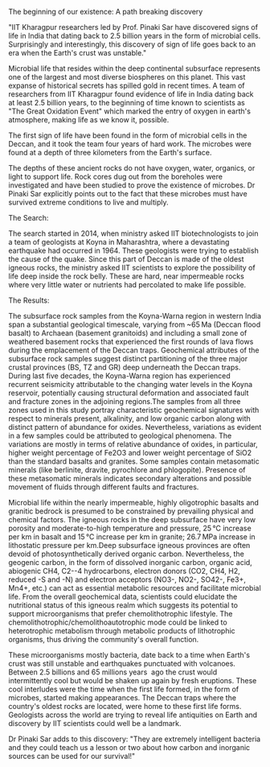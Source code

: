 The beginning of our existence: A path breaking discovery

"IIT Kharagpur researchers led by Prof. Pinaki Sar have discovered signs of life in India that dating back to 2.5 billion years in the form of microbial cells. Surprisingly and interestingly, this discovery of sign of life goes back to an era when the Earth's crust was unstable."

Microbial life that resides within the deep continental subsurface represents one of the largest and most diverse biospheres on this planet. This vast expanse of historical secrets has spilled gold in recent times. A team of researchers from IIT Kharagpur found evidence of life in India dating back at least 2.5 billion years, to the beginning of time known to scientists as "The Great Oxidation Event" which marked the entry of oxygen in earth's atmosphere, making life as we know it, possible.

The first sign of life have been found in the form of microbial cells in the Deccan, and it took the team four years of hard work. The microbes were found at a depth of three kilometers from the Earth's surface.

The depths of these ancient rocks do not have oxygen, water, organics, or light to support life. Rock cores dug out from the boreholes were investigated and have been studied to prove the existence of microbes. Dr Pinaki Sar explicitly points out to the fact that these microbes must have survived extreme conditions to live and multiply.

The Search:

The search started in 2014, when ministry asked IIT biotechnologists to join a team of geologists at Koyna in Maharashtra, where a devastating earthquake had occurred in 1964. These geologists were trying to establish the cause of the quake. Since this part of Deccan is made of the oldest igneous rocks, the ministry asked IIT scientists to explore the possibility of life deep inside the rock belly. These are hard, near impermeable rocks where very little water or nutrients had percolated to make life possible.

The Results:

The subsurface rock samples from the Koyna-Warna region in western India span a substantial geological timescale, varying from ~65 Ma (Deccan flood basalt) to Archaean (basement granitoids) and including a small zone of weathered basement rocks that experienced the first rounds of lava flows during the emplacement of the Deccan traps. Geochemical attributes of the subsurface rock samples suggest distinct partitioning of the three major crustal provinces (BS, TZ and GR) deep underneath the Deccan traps. During last five decades, the Koyna-Warna region has experienced recurrent seismicity attributable to the changing water levels in the Koyna reservoir, potentially causing structural deformation and associated fault and fracture zones in the adjoining regions.The samples from all three zones used in this study portray characteristic geochemical signatures with respect to minerals present, alkalinity, and low organic carbon along with distinct pattern of abundance for oxides. Nevertheless, variations as evident in a few samples could be attributed to geological phenomena. The variations are mostly in terms of relative abundance of oxides, in particular, higher weight percentage of Fe2O3 and lower weight percentage of SiO2 than the standard basalts and granites. Some samples contain metasomatic minerals (like berlinite, dravite, pyrochlore and phlogopite). Presence of these metasomatic minerals indicates secondary alterations and possible movement of fluids through different faults and fractures.

Microbial life within the nearly impermeable, highly oligotrophic basalts and granitic bedrock is presumed to be constrained by prevailing physical and chemical factors. The igneous rocks in the deep subsurface have very low porosity and moderate-to-high temperature and pressure, 25 °C increase per km in basalt and 15 °C increase per km in granite; 26.7 MPa increase in lithostatic pressure per km.Deep subsurface igneous provinces are often devoid of photosynthetically derived organic carbon. Nevertheless, the geogenic carbon, in the form of dissolved inorganic carbon, organic acid, abiogenic CH4, C2--4 hydrocarbons, electron donors (CO2, CH4, H2, reduced -S and -N) and electron acceptors (NO3-, NO2-, SO42-, Fe3+, Mn4+, etc.) can act as essential metabolic resources and facilitate microbial life. From the overall geochemical data, scientists could elucidate the nutritional status of this igneous realm which suggests its potential to support microorganisms that prefer chemolithotrophic lifestyle. The chemolithotrophic/chemolithoautotrophic mode could be linked to heterotrophic metabolism through metabolic products of lithotrophic organisms, thus driving the community's overall function.

These microorganisms mostly bacteria, date back to a time when Earth's crust was still unstable and earthquakes punctuated with volcanoes. Between 2.5 billions and 65 millions years  ago the crust would intermittently cool but would be shaken up again by fresh eruptions. These cool interludes were the time when the first life formed, in the form of microbes, started making appearances. The Deccan traps where the country's oldest rocks are located, were home to these first life forms. Geologists across the world are trying to reveal life antiquities on Earth and discovery by IIT scientists could well be a landmark.

Dr Pinaki Sar adds to this discovery: "They are extremely intelligent bacteria and they could teach us a lesson or two about how carbon and inorganic sources can be used for our survival!"
